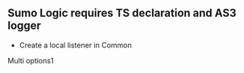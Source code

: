 ## Sumo Logic requires TS declaration and AS3 logger

* Create a local listener in Common

Multi options1